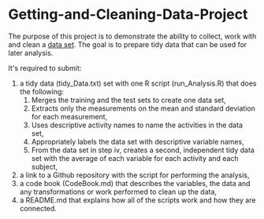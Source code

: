 # Getting-and-Cleaning-Data-Project

The purpose of this project is to demonstrate the ability to collect, work with and clean a [data set](https://d396qusza40orc.cloudfront.net/getdata%2Fprojectfiles%2FUCI%20HAR%20Dataset.zip). The goal is to prepare tidy data that can be used for later analysis.

It's required to submit:

1. a tidy data (tidy_Data.txt) set with one R script (run_Analysis.R) that does the following:
	1. Merges the training and the test sets to create one data set,
	2. Extracts only the measurements on the mean and standard deviation for each measurement,
	3. Uses descriptive activity names to name the activities in the data set,
	4. Appropriately labels the data set with descriptive variable names,
	5. From the data set in step iv, creates a second, independent tidy data set with the average of each variable for each activity and each subject,
2. a link to a Github repository with the script for performing the analysis,
3. a code book (CodeBook.md) that describes the variables, the data and any transformations or work performed to clean up the data,
4. a README.md that explains how all of the scripts work and how they are connected.
